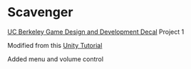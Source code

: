 # Scavenger
[UC Berkeley Game Design and Development Decal](https://gamedesign.berkeley.edu/decal.html) Project 1

Modified from this [Unity Tutorial](https://unity3d.com/learn/tutorials/s/2d-roguelike-tutorial)

Added menu and volume control
